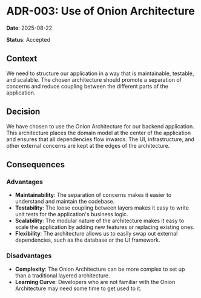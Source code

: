 # ADR-003: Use of Onion Architecture

**Date**: 2025-08-22

**Status**: Accepted

## Context

We need to structure our application in a way that is maintainable, testable, and scalable. The chosen architecture should promote a separation of concerns and reduce coupling between the different parts of the application.

## Decision

We have chosen to use the Onion Architecture for our backend application. This architecture places the domain model at the center of the application and ensures that all dependencies flow inwards. The UI, infrastructure, and other external concerns are kept at the edges of the architecture.

## Consequences

### Advantages

*   **Maintainability**: The separation of concerns makes it easier to understand and maintain the codebase.
*   **Testability**: The loose coupling between layers makes it easy to write unit tests for the application's business logic.
*   **Scalability**: The modular nature of the architecture makes it easy to scale the application by adding new features or replacing existing ones.
*   **Flexibility**: The architecture allows us to easily swap out external dependencies, such as the database or the UI framework.

### Disadvantages

*   **Complexity**: The Onion Architecture can be more complex to set up than a traditional layered architecture.
*   **Learning Curve**: Developers who are not familiar with the Onion Architecture may need some time to get used to it.
